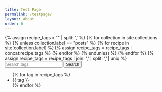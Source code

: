 ```yaml
---
title: Test Page
permalink: /testpage/
layout: about
order: 6
---
```


<html>
  <body>
    <div>
      {% assign recipe_tags = "" | split: ',' %}
      {% for collection in site.collections %}
        {% unless collection.label == "posts" %}
            {% for recipe in site[collection.label] %}
              {% assign recipe_tags = recipe_tags | concat:recipe.tags %}
            {% endfor %}
        {% endunless %}
      {% endfor %}
      {% assign recipe_tags = recipe_tags | join: ',' | split: ',' | uniq %}
        <input type="text" id="searchInput" placeholder="Search tags" oninput="recipeSearch()">
        <button type="submit" onclick="recipeSearch()" id="searchButton">Search</button>
        <ul id="tagList">
          {% for tag in recipe_tags %}
            <li>{{ tag }}</li>
          {% endfor %}
        </ul>
        <script>
        function recipeSearch() {
              var input, filter, tags, i, txtValue;
              input = document.getElementById('searchInput');
              paragraph = document.getElementById('paragraph').innerHTML = '';
              filter = input.value.toLowerCase();
              tags = {{ recipe_tags | jsonify }};
              var results = [];
              if (filter === "") {
              return;
              }
              for (i = 0; i < tags.length; i++) {
              txtValue = tags[i];
              if (txtValue.toLowerCase().indexOf(filter) > -1) {
                results.push(txtValue);
              }
              }
              paragraph.innerText = 'Recipes found: ' + results.join(', ');
            }
            document.getElementById('searchButton').addEventListener('click', recipeSearch());
        </script>
      <p id="paragraph"></p>
    </div>
  </body>
</html>
